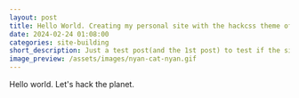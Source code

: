 ```yaml
---
layout: post
title: Hello World. Creating my personal site with the hackcss theme of jekyll.
date: 2024-02-24 01:08:00
categories: site-building
short_description: Just a test post(and the 1st post) to test if the site works properly.
image_preview: /assets/images/nyan-cat-nyan.gif
---
```


Hello world. Let's hack the planet.
